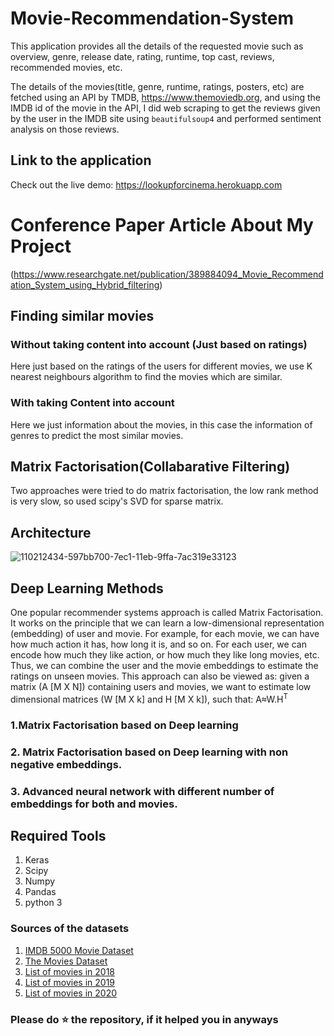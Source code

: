 # Movie-Recommendation-System

This application provides all the details of the requested movie such as overview, genre, release date, rating, runtime, top cast, reviews, recommended movies, etc.

The details of the movies(title, genre, runtime, ratings, posters, etc) are fetched using an API by TMDB, https://www.themoviedb.org, and using the IMDB id of the movie in the API, I did web scraping to get the reviews given by the user in the IMDB site using `beautifulsoup4` and performed sentiment analysis on those reviews.

## Link to the application

Check out the live demo: https://lookupforcinema.herokuapp.com

# Conference Paper Article About My Project

(https://www.researchgate.net/publication/389884094_Movie_Recommendation_System_using_Hybrid_filtering)

## Finding similar movies
### Without taking content into account (Just based on ratings)

Here just based on the ratings of the users for different movies, we use K nearest neighbours algorithm to find the movies which are similar.

### With taking Content into account

Here we just information about the movies, in this case the information of genres to predict the most similar movies.

## Matrix Factorisation(Collabarative Filtering)

Two approaches were tried to do matrix factorisation, the low rank method is very slow, so used scipy's SVD for sparse matrix.

## Architecture

![110212434-597bb700-7ec1-11eb-9ffa-7ac319e33123](https://user-images.githubusercontent.com/41158838/140876791-13716f4e-7e62-4f1e-8f06-155ce8360f16.jpg)

## Deep Learning Methods

One popular recommender systems approach is called Matrix Factorisation. It works on the principle that we can learn a low-dimensional representation (embedding) of user and movie. For example, for each movie, we can have how much action it has, how long it is, and so on. For each user, we can encode how much they like action, or how much they like long movies, etc. Thus, we can combine the user and the movie embeddings to estimate the ratings on unseen movies. This approach can also be viewed as: given a matrix (A [M X N]) containing users and movies, we want to estimate low dimensional matrices (W [M X k] and H [M X k]), such that: A≈W.H<sup>T</sub>
### 1.Matrix Factorisation based on Deep learning
### 2. Matrix Factorisation based on Deep learning with non negative embeddings.
### 3. Advanced neural network with different number of embeddings for both and movies.

## Required Tools

1. Keras
2. Scipy
3. Numpy
4. Pandas
5. python 3

### Sources of the datasets 

1. [IMDB 5000 Movie Dataset](https://www.kaggle.com/carolzhangdc/imdb-5000-movie-dataset)
2. [The Movies Dataset](https://www.kaggle.com/rounakbanik/the-movies-dataset)
3. [List of movies in 2018](https://en.wikipedia.org/wiki/List_of_American_films_of_2018)
4. [List of movies in 2019](https://en.wikipedia.org/wiki/List_of_American_films_of_2019)
5. [List of movies in 2020](https://en.wikipedia.org/wiki/List_of_American_films_of_2020)

### Please do ⭐ the repository, if it helped you in anyways
